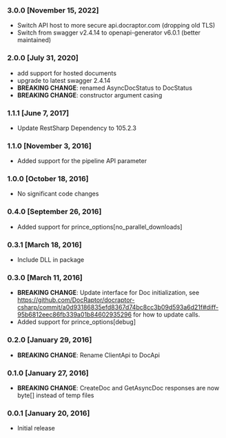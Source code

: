 ### 3.0.0 [November 15, 2022]
* Switch API host to more secure api.docraptor.com (dropping old TLS)
* Switch from swagger v2.4.14 to openapi-generator v6.0.1 (better maintained)

### 2.0.0 [July 31, 2020]
* add support for hosted documents
* upgrade to latest swagger 2.4.14
* **BREAKING CHANGE**: renamed AsyncDocStatus to DocStatus
* **BREAKING CHANGE**: constructor argument casing

### 1.1.1 [June 7, 2017]
* Update RestSharp Dependency to 105.2.3

### 1.1.0 [November 3, 2016]
* Added support for the pipeline API parameter

### 1.0.0 [October 18, 2016]
* No significant code changes

### 0.4.0 [September 26, 2016]
* Added support for prince_options[no_parallel_downloads]

### 0.3.1 [March 18, 2016]
* Include DLL in package

### 0.3.0 [March 11, 2016]
* **BREAKING CHANGE**: Update interface for Doc initialization, see https://github.com/DocRaptor/docraptor-csharp/commit/a0d93186835efd8367d74bc8cc3b09d593a6d21f#diff-95b6812eec86fb339a01b84602935296 for how to update calls.
* Added support for prince_options[debug]

### 0.2.0 [January 29, 2016]
* **BREAKING CHANGE**: Rename ClientApi to DocApi

### 0.1.0 [January 27, 2016]
* **BREAKING CHANGE**: CreateDoc and GetAsyncDoc responses are now byte[] instead of temp files

### 0.0.1 [January 20, 2016]
* Initial release
